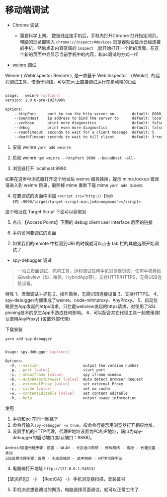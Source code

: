 # 移动端调试

- Chrome 调试

    - 需要科学上网， 数据线连接手机后，手机内打开Chrome 打开指定网页，电脑的浏览器输入 ``` chrome://inspect/#devices ``` 浏览器就会显示已经连接的手机，然后点击内容区域的 ```inspect ``` ,就开始打开一个新的页面，在这个新的页面中会显示当前手机中的内容，和pc调试的方式一样

- [weinre 调试](http://people.apache.org/~pmuellr/weinre/)

Weinre ( WebInspector Remote ), 是一款基于 Web Inspector （Webkit）的远程调试工具，借助于网络，可以在pc上直接调试运行在移动端的页面

```bash

usage:   weinre [options]
version: 2.0.0-pre-I0Z7U9OV

options:
    --httpPort     port to run the http server on        default: 8080
    --boundHost    ip address to bind the server to      default: localhost   [hostname | Ip | -all-]
    --verbose      print more diagnostics                default: false  
    --debug        print even more diagnostics           default: false
    --readTimeout  seconds to wait for a client message  default: 5
    --deathTimeout seconds to wait to kill client        default: 3*readTimeout

```

1. 安装 weinre ``` yarn add weinre ```

2. 启动 weinre  ``` npx weinre --httpPort 9990 --boundHost -all- ```

3. 浏览器打开 localhost:9990

如果在这步中浏览器打开这个地址后 weinre 服务挂掉，提示 mime.lookup 错误请进入到 weinre 目录，删除掉 mime 重新下载 mime ``` yarn add mime@1 ```

4. 在要调试的页面中添加 ``` <script src="http://【你的IP】:9990/target/target-script-min.js#anonymous"></script> ```

这个地址在 Target Script 下面可以获取到

5. 点击 【Access Points】下面的 debug client user interface 后面的链接

6. 手机访问要调试的页面

7. 如果我们的remote 中检测到URL的时候就可以点击 tab 栏的其他选项开始调试了

- spy-debugger 调试

>一站式页面调试、抓包工具。远程调试任何手机浏览器页面，任何手机移动端webview（如：微信，HybridApp等）。支持HTTP/HTTPS，无需USB连接设备。

特性
1、页面调试＋抓包
2、操作简单，无需USB连接设备
3、支持HTTPS。
4、spy-debugger内部集成了weinre、node-mitmproxy、AnyProxy。
5、自动忽略原生App发起的https请求，只拦截webview发起的https请求。对使用了SSL pinning技术的原生App不造成任何影响。
6、可以配合其它代理工具一起使用(默认使用AnyProxy) (设置外部代理)

下载安装

``` yarn add spy-debugger ```

```bash

Usage: spy-debugger [options]

Options:
  -V, --version                    output the version number
  -p, --port [value]               start port
  -i, --showIframe [value]         spy iframe window
  -b, --autoDetectBrowser [value]  Auto detect Browser Request
  -e, --externalProxy [value]      set external Proxy
  -c, --cache [value]              set no cache
  -w, --contentEditable [value]    set content editable
  -h, --help                       output usage information

```

使用 

1. 手机和pc 在同一网络下
2. 命令行输入```spy-debugger -w true```，按命令行提示用浏览器打开相应地址。
3. 设置手机的HTTP代理，代理IP地址设置为PC的IP地址，端口为spy-debugger的启动端口(默认端口：9888)。

```
Android设置代理步骤：设置 - WLAN - 长按选中网络 - 修改网络 - 高级 - 代理设置 - 手动
iOS设置代理步骤：设置 - 无线局域网 - 选中网络 - HTTP代理手动

```
4. 电脑端打开地址  ``` http://127.0.0.1:54813/ ```

【请求抓包】 -》 【RootCA】 -》 手机浏览器扫描，安装证书

5. 手机浏览想要调试的网页，电脑选择页面调试，就可以正常工作了

